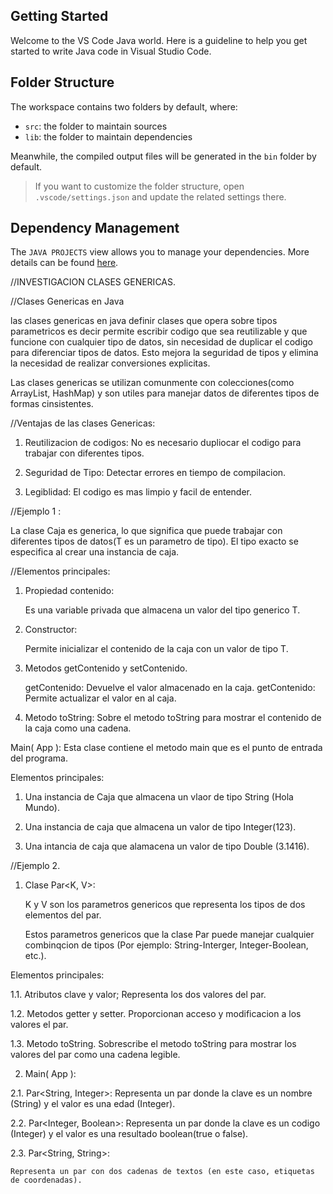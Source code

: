 ## Getting Started

Welcome to the VS Code Java world. Here is a guideline to help you get started to write Java code in Visual Studio Code.

## Folder Structure

The workspace contains two folders by default, where:

- `src`: the folder to maintain sources
- `lib`: the folder to maintain dependencies

Meanwhile, the compiled output files will be generated in the `bin` folder by default.

> If you want to customize the folder structure, open `.vscode/settings.json` and update the related settings there.

## Dependency Management

The `JAVA PROJECTS` view allows you to manage your dependencies. More details can be found [here](https://github.com/microsoft/vscode-java-dependency#manage-dependencies).

//INVESTIGACION CLASES GENERICAS.


//Clases Genericas en Java

las clases genericas en java definir clases que opera sobre tipos parametricos es decir permite escribir codigo que sea reutilizable y que funcione con cualquier tipo de datos, sin necesidad de duplicar el codigo para diferenciar tipos de datos. Esto mejora la seguridad de tipos y elimina la necesidad de realizar conversiones explicitas.

Las clases genericas se utilizan comunmente con colecciones(como ArrayList, HashMap) y son utiles para manejar datos de diferentes tipos de formas cinsistentes.


//Ventajas de las clases Genericas:

1. Reutilizacion de codigos: No es necesario dupliocar el codigo para trabajar con diferentes tipos.

2. Seguridad de Tipo: Detectar errores en tiempo de compilacion.

3. Legiblidad: El codigo es mas limpio y facil de entender.

//Ejemplo 1 :

La clase Caja<T> es generica, lo que significa que puede trabajar con diferentes tipos de datos(T es un parametro de tipo). El tipo exacto se especifica al crear una instancia de caja.

//Elementos principales: 

1. Propiedad contenido:
    
    Es una variable privada que almacena un valor del tipo generico T.

2. Constructor:

    Permite inicializar el contenido de la caja con un valor de tipo T.

3. Metodos getContenido y setContenido.

    getContenido: Devuelve el valor almacenado en la caja.
    getContenido: Permite actualizar el valor en al caja.
4. Metodo toString:
    Sobre el metodo toString para mostrar el contenido de la caja como una cadena.

Main( App ): Esta clase contiene el metodo main que es el punto de entrada del programa.

Elementos principales:

1. Una instancia de Caja que almacena un vlaor de tipo String (Hola Mundo).

2. Una instancia de caja que almacena un valor de tipo Integer(123).

3. Una intancia de caja que alamacena un valor de tipo Double (3.1416).

//Ejemplo 2.

1. Clase Par<K, V>:

    K y V son los parametros genericos que representa los tipos de dos elementos del par.

    Estos parametros  genericos que la clase Par puede manejar cualquier combinqcion de tipos (Por ejemplo: String-Interger, Integer-Boolean, etc.).

Elementos principales:

1.1. Atributos clave y valor;
    Representa los dos valores del par.

1.2. Metodos getter y setter.
    Proporcionan acceso y modificacion a los valores el par.

1.3. Metodo toString.
    Sobrescribe el metodo toString para mostrar los valores del par como una cadena legible.

2. Main( App ):

2.1. Par<String, Integer>:
    Representa un par donde la clave es un nombre (String) y el valor es una edad (Integer).

2.2. Par<Integer, Boolean>:
    Representa un par donde la clave es un codigo (Integer) y el valor es una resultado boolean(true o false).

2.3. Par<String, String>:

    Representa un par con dos cadenas de textos (en este caso, etiquetas de coordenadas).






